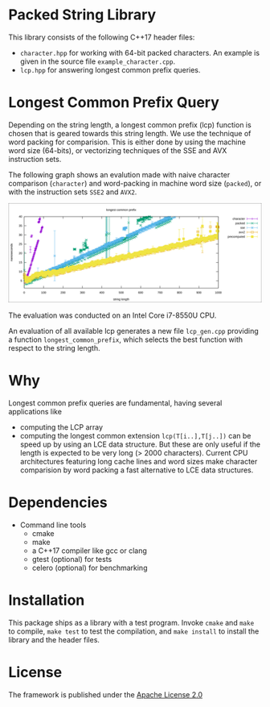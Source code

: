 Packed String Library
=====================

This library consists of the following C++17 header files:

- `character.hpp` for working with 64-bit packed characters. An example is given in the source file `example_character.cpp`.
- `lcp.hpp` for answering longest common prefix queries.

# Longest Common Prefix Query

Depending on the string length, a longest common prefix (lcp) function is chosen that is geared towards
this string length. 
We use the technique of word packing for comparision.
This is either done by using the machine word size (64-bits), or vectorizing techniques of the SSE and AVX instruction sets.

The following graph shows an evalution made with naive character comparison (`character`) and word-packing in machine word size (`packed`),
or with the instruction sets `SSE2` and `AVX2`.

![](images/lcp.svg)

The evaluation was conducted on an Intel Core i7-8550U CPU.

An evaluation of all available lcp generates a new file `lcp_gen.cpp` providing a function `longest_common_prefix`, which
selects the best function with respect to the string length.

# Why

Longest common prefix queries are fundamental, having several applications like

- computing the LCP array 
- computing the longest common extension `lcp(T[i..],T[j..])` can be speed up by using an LCE data structure. 
  But these are only useful if the length is expected to be very long (> 2000 characters). 
  Current CPU architectures featuring long cache lines and word sizes make character comparision by word packing a fast alternative to LCE data structures.


# Dependencies

- Command line tools
  - cmake
  - make
  - a C++17 compiler like gcc or clang 
  - gtest (optional) for tests
  - celero (optional) for benchmarking

# Installation

This package ships as a library with a test program.
Invoke `cmake` and `make` to compile, `make test` to test the compilation, and `make install` to install the library and the header files.


# License

The framework is published under the
[Apache License 2.0](https://www.apache.org/licenses/LICENSE-2.0)

